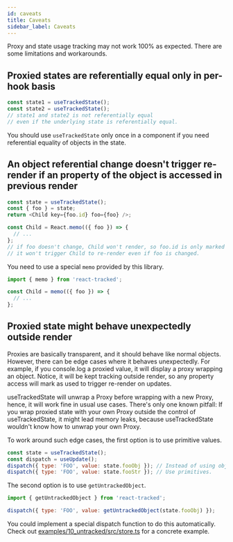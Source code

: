 ```yaml
---
id: caveats
title: Caveats
sidebar_label: Caveats
---
```


Proxy and state usage tracking may not work 100% as expected.
There are some limitations and workarounds.

## Proxied states are referentially equal only in per-hook basis

```javascript
const state1 = useTrackedState();
const state2 = useTrackedState();
// state1 and state2 is not referentially equal
// even if the underlying state is referentially equal.
```

You should use `useTrackedState` only once in a component
if you need referential equality of objects in the state.

## An object referential change doesn't trigger re-render if an property of the object is accessed in previous render

```javascript
const state = useTrackedState();
const { foo } = state;
return <Child key={foo.id} foo={foo} />;

const Child = React.memo(({ foo }) => {
  // ...
};
// if foo doesn't change, Child won't render, so foo.id is only marked as used.
// it won't trigger Child to re-render even if foo is changed.
```

You need to use a special `memo` provided by this library.

```javascript
import { memo } from 'react-tracked';

const Child = memo(({ foo }) => {
  // ...
};
```

## Proxied state might behave unexpectedly outside render

Proxies are basically transparent, and it should behave like normal objects.
However, there can be edge cases where it behaves unexpectedly.
For example, if you console.log a proxied value,
it will display a proxy wrapping an object.
Notice, it will be kept tracking outside render,
so any property access will mark as used to trigger re-render on updates.

useTrackedState will unwrap a Proxy before wrapping with a new Proxy,
hence, it will work fine in usual use cases.
There's only one known pitfall: If you wrap proxied state with your own Proxy
outside the control of useTrackedState,
it might lead memory leaks, because useTrackedState
wouldn't know how to unwrap your own Proxy.

To work around such edge cases, the first option is to use primitive values.

```javascript
const state = useTrackedState();
const dispatch = useUpdate();
dispatch({ type: 'FOO', value: state.fooObj }); // Instead of using objects,
dispatch({ type: 'FOO', value: state.fooStr }); // Use primitives.
```

The second option is to use `getUntrackedObject`.

```javascript
import { getUntrackedObject } from 'react-tracked';

dispatch({ type: 'FOO', value: getUntrackedObject(state.fooObj) });
```

You could implement a special dispatch function to do this automatically.
Check out [examples/10_untracked/src/store.ts](https://github.com/dai-shi/react-tracked/blob/main/examples/10_untracked/src/store.ts) for a concrete example.
